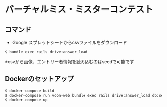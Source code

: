 # バーチャルミス・ミスターコンテスト

## コマンド
* Google スプレットシートからcsvファイルをダウンロード
```bash
$ bundle exec rails drive:answer_load
```
※csvから画像、エントリー者情報を読み込むのはseedで可能です

## Dockerのセットアップ
```bash
$ docker-compose build
$ docker-compose run vcon-web bundle exec rails drive:answer_load db:setup
$ docker-compose up
```